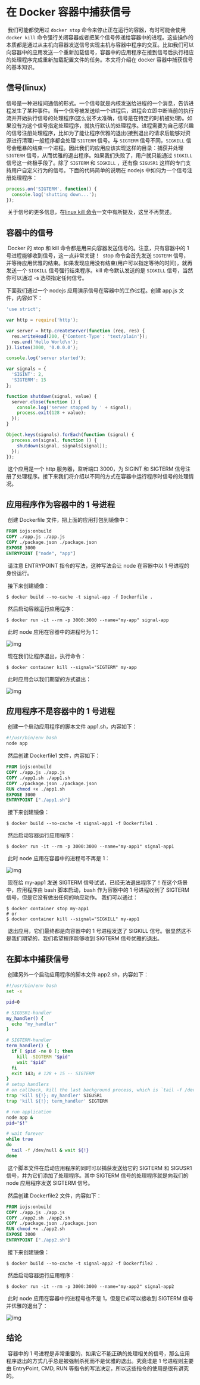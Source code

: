 # 在 Docker 容器中捕获信号

​	我们可能都使用过 `docker stop` 命令来停止正在运行的容器，有时可能会使用 `docker kill` 命令强行关闭容器或者把某个信号传递给容器中的进程。这些操作的本质都是通过从主机向容器发送信号实现主机与容器中程序的交互。比如我们可以向容器中的应用发送一个重新加载信号，容器中的应用程序在接到信号后执行相应的处理程序完成重新加载配置文件的任务。本文将介绍在 docker 容器中捕获信号的基本知识。

## 信号(linux)

​	信号是一种进程间通信的形式。一个信号就是内核发送给进程的一个消息，告诉进程发生了某种事件。当一个信号被发送给一个进程后，进程会立即中断当前的执行流并开始执行信号的处理程序(这么说不太准确，信号是在特定的时机被处理)。如果没有为这个信号指定处理程序，就执行默认的处理程序。进程需要为自己感兴趣的信号注册处理程序，比如为了能让程序优雅的退出(接到退出的请求后能够对资源进行清理)一般程序都会处理 `SIGTERM` 信号。与 `SIGTERM` 信号不同，`SIGKILL` 信号会粗暴的结束一个进程。因此我们的应用应该实现这样的目录：捕获并处理 `SIGTERM` 信号，从而优雅的退出程序。如果我们失败了，用户就只能通过 `SIGKILL` 信号这一终极手段了。除了 `SIGTERM` 和 `SIGKILL` ，还有像 `SIGUSR1` 这样的专门支持用户自定义行为的信号。下面的代码简单的说明在 nodejs 中如何为一个信号注册处理程序：

```javascript
process.on('SIGTERM', function() {
  console.log('shutting down...');
});
```

​	关于信号的更多信息，在[linux kill 命令](https://github.com/Youngpig1998/learning-linux/tree/master/workspace/lesson3)一文中有所提及，这里不再赘述。

## 容器中的信号

​	Docker 的 stop 和 kill 命令都是用来向容器发送信号的。注意，只有容器中的 1 号进程能够收到信号，这一点非常关键！
​	stop 命令会首先发送 `SIGTERM` 信号，并等待应用优雅的结束。如果发现应用没有结束(用户可以指定等待的时间)，就再发送一个 `SIGKILL` 信号强行结束程序。kill 命令默认发送的是 `SIGKILL` 信号，当然你可以通过 -s 选项指定任何信号。

下面我们通过一个 nodejs 应用演示信号在容器中的工作过程。创建 app.js 文件，内容如下：

```javascript
'use strict';

var http = require('http');

var server = http.createServer(function (req, res) {
  res.writeHead(200, {'Content-Type': 'text/plain'});
  res.end('Hello World\n');
}).listen(3000, '0.0.0.0');

console.log('server started');

var signals = {
  'SIGINT': 2,
  'SIGTERM': 15
};

function shutdown(signal, value) {
  server.close(function () {
    console.log('server stopped by ' + signal);
    process.exit(128 + value);
  });
}

Object.keys(signals).forEach(function (signal) {
  process.on(signal, function () {
    shutdown(signal, signals[signal]);
  });
});
```

​	这个应用是一个 http 服务器，监听端口 3000，为 SIGINT 和 SIGTERM 信号注册了处理程序。接下来我们将介绍以不同的方式在容器中运行程序时信号的处理情况。

## 应用程序作为容器中的 1 号进程

​	创建 Dockerfile 文件，把上面的应用打包到镜像中：

```dockerfile
FROM iojs:onbuild
COPY ./app.js ./app.js
COPY ./package.json ./package.json
EXPOSE 3000
ENTRYPOINT ["node", "app"]
```

​	请注意 ENTRYPOINT 指令的写法，这种写法会让 node 在容器中以 1 号进程的身份运行。

​	接下来创建镜像：

```shell
$ docker build --no-cache -t signal-app -f Dockerfile .
```

​	然后启动容器运行应用程序：

```shell
$ docker run -it --rm -p 3000:3000 --name="my-app" signal-app
```

​	此时 node 应用在容器中的进程号为 1：

![img](https://images2017.cnblogs.com/blog/952033/201709/952033-20170926194718887-1789392292.png)

​	现在我们让程序退出，执行命令：

```shell
$ docker container kill --signal="SIGTERM" my-app
```

​	此时应用会以我们期望的方式退出：

![img](https://images2017.cnblogs.com/blog/952033/201709/952033-20170926194728528-767382755.png)

## 应用程序不是容器中的 1 号进程

​	创建一个启动应用程序的脚本文件 app1.sh，内容如下：

```sh
#!/usr/bin/env bash
node app 
```

​	然后创建 Dockerfile1 文件，内容如下：

```dockerfile
FROM iojs:onbuild
COPY ./app.js ./app.js
COPY ./app1.sh ./app1.sh
COPY ./package.json ./package.json
RUN chmod +x ./app1.sh
EXPOSE 3000
ENTRYPOINT ["./app1.sh"]
```

​	接下来创建镜像：

```shell
$ docker build --no-cache -t signal-app1 -f Dockerfile1 .
```

​	然后启动容器运行应用程序：

```shell
$ docker run -it --rm -p 3000:3000 --name="my-app1" signal-app1
```

​	此时 node 应用在容器中的进程号不再是 1：

![img](https://images2017.cnblogs.com/blog/952033/201709/952033-20170926194833153-1647085355.png)

​	现在给 my-app1 发送 SIGTERM 信号试试，已经无法退出程序了！在这个场景中，应用程序由 bash 脚本启动，bash 作为容器中的 1 号进程收到了 SIGTERM 信号，但是它没有做出任何的响应动作。
我们可以通过：

```shell
$ docker container stop my-app1
# or
$ docker container kill --signal="SIGKILL" my-app1
```

​	退出应用，它们最终都是向容器中的 1 号进程发送了 SIGKILL 信号。很显然这不是我们期望的，我们希望程序能够收到 SIGTERM 信号优雅的退出。

## 在脚本中捕获信号

​	创建另外一个启动应用程序的脚本文件 app2.sh，内容如下：

```sh
#!/usr/bin/env bash
set -x

pid=0

# SIGUSR1-handler
my_handler() {
  echo "my_handler"
}

# SIGTERM-handler
term_handler() {
  if [ $pid -ne 0 ]; then
    kill -SIGTERM "$pid"
    wait "$pid"
  fi
  exit 143; # 128 + 15 -- SIGTERM
}
# setup handlers
# on callback, kill the last background process, which is `tail -f /dev/null` and execute the specified handler
trap 'kill ${!}; my_handler' SIGUSR1
trap 'kill ${!}; term_handler' SIGTERM

# run application
node app &
pid="$!"

# wait forever
while true
do
  tail -f /dev/null & wait ${!}
done
```



​	这个脚本文件在启动应用程序的同时可以捕获发送给它的 SIGTERM 和 SIGUSR1 信号，并为它们添加了处理程序。其中 SIGTERM 信号的处理程序就是向我们的 node 应用程序发送 SIGTERM 信号。

​	然后创建 Dockerfile2 文件，内容如下：

```dockerfile
FROM iojs:onbuild
COPY ./app.js ./app.js
COPY ./app2.sh ./app2.sh
COPY ./package.json ./package.json
RUN chmod +x ./app2.sh
EXPOSE 3000
ENTRYPOINT ["./app2.sh"]
```

​	接下来创建镜像：

```shell
$ docker build --no-cache -t signal-app2 -f Dockerfile2 .
```

​	然后启动容器运行应用程序：

```shell
$ docker run -it --rm -p 3000:3000 --name="my-app2" signal-app2
```

​	此时 node 应用在容器中的进程号也不是 1，但是它却可以接收到 SIGTERM 信号并优雅的退出了：

![img](https://images2017.cnblogs.com/blog/952033/201709/952033-20170926194956747-106428789.png)

## 结论

​	容器中的 1 号进程是非常重要的，如果它不能正确的处理相关的信号，那么应用程序退出的方式几乎总是被强制杀死而不是优雅的退出。究竟谁是 1 号进程则主要由 EntryPoint, CMD, RUN 等指令的写法决定，所以这些指令的使用是很有讲究的。